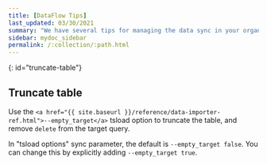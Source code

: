 ```yaml
---
title: [DataFlow Tips]
last_updated: 03/30/2021
summary: "We have several tips for managing the data sync in your organization."
sidebar: mydoc_sidebar
permalink: /:collection/:path.html
---
```


{: id="truncate-table"}
## Truncate table

Use the `<a href="{{ site.baseurl }}/reference/data-importer-ref.html">--empty_target</a>` tsload option to truncate the table, and remove `delete` from the target query.

In "tsload options" sync parameter, the default is `--empty_target false`. You can change this by explicitly adding `--empty_target true`.
